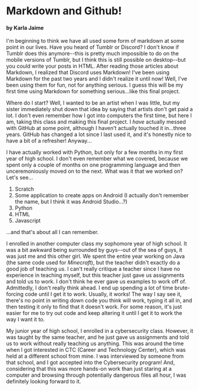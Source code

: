 # Markdown and Github!
#### by Karla Jaime
I'm beginning to think we have all used some form of markdown at some point in our lives. Have you heard of Tumblr or Discord? I don't know if Tumblr does this anymore--this is pretty much impossible to do on the mobile versions of Tumblr, but I think this is still possible on desktop--but you could write your posts in HTML. After reading those articles about Markdown, I realized that Discord uses Markdown! I've been using Markdown for the past two years and I didn't realize it until now! Well, I've been using them for fun, not for anything serious. I guess this will be my first time using Markdown for something serious...like this final project.

Where do I start? Well, I wanted to be an artist when I was little, but my sister immediately shut down that idea by saying that artists don't get paid a lot. I don't even remember how I got into computers the first time, but here I am, taking this class and making this final project. I *have* actually messed with GitHub at some point, although I haven't actually touched it in...three years. GitHub has changed a lot since I last used it, and it's honestly nice to have a bit of a refresher! Anyway...

I have actually worked with Python, but only for a few months in my first year of high school. I don't even remember what we covered, because we spent only a couple of months on one programming language and then unceremoniously moved on to the next. What was it that we worked on? Let's see...

1. Scratch
2. Some application to create apps on Android (I actually don't remember the name, but I think it was Android Studio...?)
3. Python
4. HTML
5. Javascript

...and that's about all I can remember.

I enrolled in another computer class my sophomore year of high school. It was a bit awkward being surrounded by guys--out of the sea of guys, it was just me and this other girl. We spent the entire year working on Java (the same code used for *Minecraft*), but the teacher didn't exactly do a good job of teaching us. I can't really critique a teacher since I have no experience in teaching myself, but this teacher just gave us assignments and told us to work. I don't think he ever gave us examples to work off of. Admittedly, I don't really think ahead. I end up spending a lot of time brute-forcing code until I get it to work. Usually, it works! The way I say see it, there's no point in writing down code you think will work, typing it all in, and then testing it only to find that it doesn't work. For some reason, it's just easier for me to try out code and keep altering it until I get it to work the way I want it to.

My junior year of high school, I enrolled in a cybersecurity class. However, it was taught by the same teacher, and he just gave us assignments and told us to work without really teaching us anything. This was around the time when I got interested in CTC (Career and Technology Center), which was held at a different school from mine. I was interviewed by someone from that school, and I got accepted into the Cybersecurity program! And, considering that this was more hands-on work than just staring at a computer and browsing through potentially dangerous files all hour, I was definitely looking forward to it.
